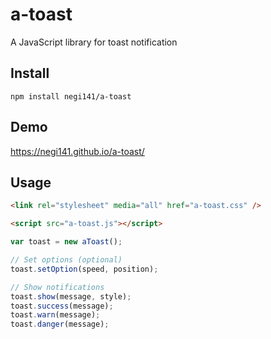 # a-toast

A JavaScript library for toast notification

## Install
``npm install negi141/a-toast``

## Demo
https://negi141.github.io/a-toast/

## Usage
```html
<link rel="stylesheet" media="all" href="a-toast.css" />

<script src="a-toast.js"></script>
```

```js
var toast = new aToast();

// Set options (optional)
toast.setOption(speed, position);

// Show notifications
toast.show(message, style);
toast.success(message);
toast.warn(message);
toast.danger(message);
```